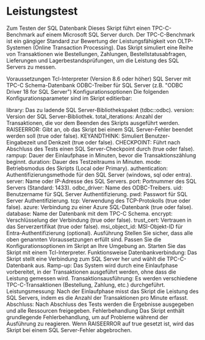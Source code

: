 # Leistungstest
Zum Testen der SQL Datenbank
Dieses Skript führt einen TPC-C-Benchmark auf einem Microsoft SQL Server durch. Der TPC-C-Benchmark ist ein gängiger Standard zur Bewertung der Leistungsfähigkeit von OLTP-Systemen (Online Transaction Processing). Das Skript simuliert eine Reihe von Transaktionen wie Bestellungen, Zahlungen, Bestellstatusabfragen, Lieferungen und Lagerbestandsprüfungen, um die Leistung des SQL Servers zu messen.

Voraussetzungen
Tcl-Interpreter (Version 8.6 oder höher)
SQL Server mit TPC-C Schema-Datenbank
ODBC-Treiber für SQL Server (z.B. "ODBC Driver 18 for SQL Server")
Konfigurationsoptionen
Die folgenden Konfigurationsparameter sind im Skript editierbar:

library: Das zu ladende SQL Server-Bibliothekspaket (tdbc::odbc).
version: Version der SQL Server-Bibliothek.
total_iterations: Anzahl der Transaktionen, die vor dem Beenden des Skripts ausgeführt werden.
RAISEERROR: Gibt an, ob das Skript bei einem SQL Server-Fehler beendet werden soll (true oder false).
KEYANDTHINK: Simuliert Benutzer-Eingabezeit und Denkzeit (true oder false).
CHECKPOINT: Führt nach Abschluss des Tests einen SQL Server-Checkpoint durch (true oder false).
rampup: Dauer der Einlaufphase in Minuten, bevor die Transaktionszählung beginnt.
duration: Dauer des Testzeitraums in Minuten.
mode: Betriebsmodus des Skripts (Local oder Primary).
authentication: Authentifizierungsmethode für den SQL Server (windows, sql oder entra).
server: Name oder IP-Adresse des SQL Servers.
port: Portnummer des SQL Servers (Standard: 1433).
odbc_driver: Name des ODBC-Treibers.
uid: Benutzername für SQL Server Authentifizierung.
pwd: Passwort für SQL Server Authentifizierung.
tcp: Verwendung des TCP-Protokolls (true oder false).
azure: Verbindung zu einer Azure SQL-Datenbank (true oder false).
database: Name der Datenbank mit dem TPC-C Schema.
encrypt: Verschlüsselung der Verbindung (true oder false).
trust_cert: Vertrauen in das Serverzertifikat (true oder false).
msi_object_id: MSI-Objekt-ID für Entra-Authentifizierung (optional).
Ausführung
Stellen Sie sicher, dass alle oben genannten Voraussetzungen erfüllt sind.
Passen Sie die Konfigurationsoptionen im Skript an Ihre Umgebung an.
Starten Sie das Skript mit einem Tcl-Interpreter.
Funktionsweise
Datenbankverbindung: Das Skript stellt eine Verbindung zum SQL Server her und wählt die TPC-C-Datenbank aus.
Ramp-up: Das System wird durch eine Einlaufphase vorbereitet, in der Transaktionen ausgeführt werden, ohne dass die Leistung gemessen wird.
Transaktionsausführung: Es werden verschiedene TPC-C-Transaktionen (Bestellung, Zahlung, etc.) durchgeführt.
Leistungsmessung: Nach der Einlaufphase misst das Skript die Leistung des SQL Servers, indem es die Anzahl der Transaktionen pro Minute erfasst.
Abschluss: Nach Abschluss des Tests werden die Ergebnisse ausgegeben und alle Ressourcen freigegeben.
Fehlerbehandlung
Das Skript enthält grundlegende Fehlerbehandlung, um auf Probleme während der Ausführung zu reagieren.
Wenn RAISEERROR auf true gesetzt ist, wird das Skript bei einem SQL Server-Fehler abgebrochen.
